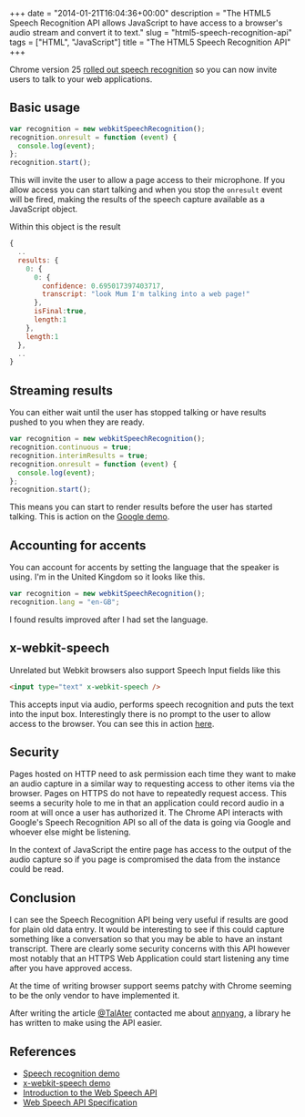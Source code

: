 +++
date = "2014-01-21T16:04:36+00:00"
description = "The HTML5 Speech Recognition API allows JavaScript to have access to a browser's audio stream and convert it to text."
slug = "html5-speech-recognition-api"
tags = ["HTML", "JavaScript"]
title = "The HTML5 Speech Recognition API"
+++

Chrome version 25 [rolled out speech recognition][1] so you can now invite users
to talk to your web applications.

## Basic usage

```javascript
var recognition = new webkitSpeechRecognition();
recognition.onresult = function (event) {
  console.log(event);
};
recognition.start();
```

This will invite the user to allow a page access to their microphone. If you
allow access you can start talking and when you stop the `onresult` event will
be fired, making the results of the speech capture available as a JavaScript
object.

Within this object is the result

```javascript
{
  ..
  results: {
    0: {
      0: {
        confidence: 0.695017397403717,
        transcript: "look Mum I'm talking into a web page!"
      },
      isFinal:true,
      length:1
    },
    length:1
  },
  ..
}
```

## Streaming results

You can either wait until the user has stopped talking or have results pushed to
you when they are ready.

```javascript
var recognition = new webkitSpeechRecognition();
recognition.continuous = true;
recognition.interimResults = true;
recognition.onresult = function (event) {
  console.log(event);
};
recognition.start();
```

This means you can start to render results before the user has started talking.
This is action on the [Google demo][2].

## Accounting for accents

You can account for accents by setting the language that the speaker is using.
I'm in the United Kingdom so it looks like this.

```javascript
var recognition = new webkitSpeechRecognition();
recognition.lang = "en-GB";
```

I found results improved after I had set the language.

## x-webkit-speech

Unrelated but Webkit browsers also support Speech Input fields like this

```html
<input type="text" x-webkit-speech />
```

This accepts input via audio, performs speech recognition and puts the text into
the input box. Interestingly there is no prompt to the user to allow access to
the browser. You can see this in action [here][2].

## Security

Pages hosted on HTTP need to ask permission each time they want to make an audio
capture in a similar way to requesting access to other items via the browser.
Pages on HTTPS do not have to repeatedly request access. This seems a security
hole to me in that an application could record audio in a room at will once a
user has authorized it. The Chrome API interacts with Google's Speech
Recognition API so all of the data is going via Google and whoever else might be
listening.

In the context of JavaScript the entire page has access to the output of the
audio capture so if you page is compromised the data from the instance could be
read.

## Conclusion

I can see the Speech Recognition API being very useful if results are good for
plain old data entry. It would be interesting to see if this could capture
something like a conversation so that you may be able to have an instant
transcript. There are clearly some security concerns with this API however most
notably that an HTTPS Web Application could start listening any time after you
have approved access.

At the time of writing browser support seems patchy with Chrome seeming to be
the only vendor to have implemented it.

After writing the article [@TalAter][5] contacted me about [annyang][6], a
library he has written to make using the API easier.

## References

- [Speech recognition demo][1]
- [x-webkit-speech demo][2]
- [Introduction to the Web Speech API][3]
- [Web Speech API Specification][4]

[1]: https://www.google.com/intl/en/chrome/demos/speech.html
[2]: http://blogs.sitepointstatic.com/examples/tech/speech-input/index.html
[3]:
  http://updates.html5rocks.com/2013/01/Voice-Driven-Web-Apps-Introduction-to-the-Web-Speech-API
[4]: https://dvcs.w3.org/hg/speech-api/raw-file/9a0075d25326/speechapi.html
[5]: https://twitter.com/TalAter
[6]: https://talater.com/annyang/
